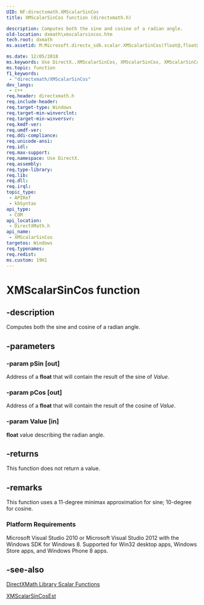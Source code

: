 ```yaml
---
UID: NF:directxmath.XMScalarSinCos
title: XMScalarSinCos function (directxmath.h)

description: Computes both the sine and cosine of a radian angle.
old-location: dxmath\xmscalarsincos.htm
tech.root: dxmath
ms.assetid: M:Microsoft.directx_sdk.scalar.XMScalarSinCos(float@,float@,float)

ms.date: 12/05/2018
ms.keywords: Use DirectX..XMScalarSinCos, XMScalarSinCos, XMScalarSinCos method [DirectX Math Support APIs], dxmath.xmscalarsincos
ms.topic: function
f1_keywords: 
 - "directxmath/XMScalarSinCos"
dev_langs:
 - c++
req.header: directxmath.h
req.include-header: 
req.target-type: Windows
req.target-min-winverclnt: 
req.target-min-winversvr: 
req.kmdf-ver: 
req.umdf-ver: 
req.ddi-compliance: 
req.unicode-ansi: 
req.idl: 
req.max-support: 
req.namespace: Use DirectX.
req.assembly: 
req.type-library: 
req.lib: 
req.dll: 
req.irql: 
topic_type:
 - APIRef
 - kbSyntax
api_type:
 - COM
api_location:
 - DirectXMath.h
api_name:
 - XMScalarSinCos
targetos: Windows
req.typenames: 
req.redist: 
ms.custom: 19H1
---
```


# XMScalarSinCos function


## -description


Computes both the sine and cosine of a radian angle.


## -parameters




### -param pSin [out]

Address of a <b>float</b> that will contain the result of the sine of <i>Value</i>.


### -param pCos [out]

Address of a <b>float</b> that will contain the result of the cosine of <i>Value</i>.


### -param Value [in]

<b>float</b> value describing the radian angle.


## -returns



This function does not return a value.




## -remarks



This function uses a 11-degree minimax approximation for sine; 10-degree for cosine.

<h3><a id="Platform_Requirements"></a><a id="platform_requirements"></a><a id="PLATFORM_REQUIREMENTS"></a>Platform Requirements</h3>
Microsoft Visual Studio 2010 or Microsoft Visual Studio 2012 with the Windows SDK for Windows 8. Supported for Win32 desktop apps, Windows Store apps, and Windows Phone 8 apps.




## -see-also




<a href="https://docs.microsoft.com/windows/desktop/dxmath/ovw-xnamath-reference-functions-scalar">DirectXMath Library Scalar Functions</a>



<a href="https://docs.microsoft.com/en-us/windows/desktop/api/directxmath/nf-directxmath-xmscalarsincosest">XMScalarSinCosEst</a>
 

 


